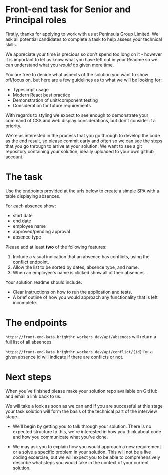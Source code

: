 # Front-end task for Senior and Principal roles

Firstly, thanks for applying to work with us at Peninsula Group Limited. We ask all potential candidates to complete a task to help assess your technical skills.

We appreciate your time is precious so don't spend too long on it - however it is important to let us know what you have left out in your Readme so we can understand what you _would_ do given more time.

You are free to decide what aspects of the solution you want to show off/focus on, but here are a few guidelines as to what we will be looking for:

- Typescript usage
- Modern React best practice
- Demonstration of unit/component testing
- Consideration for future requirements

With regards to styling we expect to see enough to demonstrate your command of CSS and web display considerations, but don't consider it a priority.

We're as interested in the process that you go through to develop the code as the end result, so please commit early and often so we can see the steps that you go through to arrive at your solution. We want to see a git repository containing your solution, ideally uploaded to your own github account.

# The task

Use the endpoints provided at the urls below to create a simple SPA with a table displaying absences.

For each absence show:

- start date
- end date
- employee name
- approved/pending approval
- absence type

Please add at least **two** of the following features:

1. Include a visual indication that an absence has conflicts, using the conflict endpoint.
1. Allow the list to be sorted by dates, absence type, and name.
1. When an employee's name is clicked show all of their absences.

Your solution readme should include:

- Clear instructions on how to run the application and tests.
- A brief outline of how you would approach any functionality that is left incomplete.

# The endpoints

`https://front-end-kata.brighthr.workers.dev/api/absences` will return a full list of all absences.

`https://front-end-kata.brighthr.workers.dev/api/conflict/{id}` for a given absence id will indicate if there are conflicts or not.

# Next steps

When you’ve finished please make your solution repo available on GitHub and email a link back to us.

We will take a look as soon as we can and if you are successful at this stage your task solution will form the basis of the technical part of the interview stage.

- We'll begin by getting you to talk through your solution. There is no expected structure to this, we're interested in how you think about code and how you communicate what you've done.

- We may ask you to explain how you would approach a new requirement or a solve a specific problem in your solution.
  This will not be a live coding excercise, but we will expect you to be able to comprehensively describe what steps you would take in the context of your current solution.
